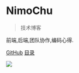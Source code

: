 # NimoChu

> 技术博客

前端,后端,团队协作,编码心得.

[GitHub](https://github.com/nimoc/blog/)
[目录](README.md)

![](https://i.picsum.photos/id/849/1080/768.jpg)